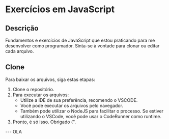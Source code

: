 # Exercícios em JavaScript

## Descrição
Fundamentos e exercícios de JavaScript que estou praticando para me desenvolver como programador. Sinta-se à vontade para clonar ou editar cada arquivo.

## Clone

Para baixar os arquivos, siga estas etapas:

1. Clone o repositório.
2. Para executar os arquivos:
    - Utilize a IDE de sua preferência, recomendo o VSCODE.
    - Você pode executar os arquivos pelo navegador.
    - Também pode utilizar o NodeJS para facilitar o processo. Se estiver utilizando o VSCode, você pode usar o CodeRunner como runtime.
3. Pronto, é só isso. Obrigado (".

--- OLA
